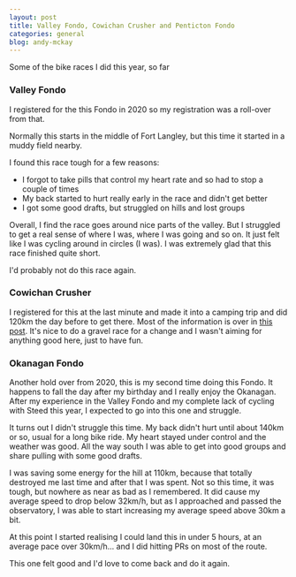 ```yaml
---
layout: post
title: Valley Fondo, Cowichan Crusher and Penticton Fondo
categories: general
blog: andy-mckay
---
```


Some of the bike races I did this year, so far

### Valley Fondo

I registered for the this Fondo in 2020 so my registration was a roll-over from that.

Normally this starts in the middle of Fort Langley, but this time it started in a muddy field nearby.

<div class='strava-embed-placeholder' data-embed-type='activity' data-embed-id='7255284868'></div><script src='https://strava-embeds.com/embed.js'></script>

I found this race tough for a few reasons:
* I forgot to take pills that control my heart rate and so had to stop a couple of times
* My back started to hurt really early in the race and didn't get better
* I got some good drafts, but struggled on hills and lost groups

Overall, I find the race goes around nice parts of the valley. But I struggled to get a real sense of where I was, where I was going and so on. It just felt like I was cycling around in circles (I was). I was extremely glad that this race finished quite short.

I'd probably not do this race again.

### Cowichan Crusher

I registered for this at the last minute and made it into a camping trip and did 120km the day before to get there. Most of the information is over in <a href="https://mckay.pub/2022-06-07-south-vancouver-island/">this post</a>. It's nice to do a gravel race for a change and I wasn't aiming for anything good here, just to have fun.

### Okanagan Fondo

Another hold over from 2020, this is my second time doing this Fondo. It happens to fall the day after my birthday and I really enjoy the Okanagan. After my experience in the Valley Fondo and my complete lack of cycling with Steed this year, I expected to go into this one and struggle.

<div class='strava-embed-placeholder' data-embed-type='activity' data-embed-id='7448317184'></div><script src='https://strava-embeds.com/embed.js'></script>

It turns out I didn't struggle this time. My back didn't hurt until about 140km or so, usual for a long bike ride. My heart stayed under control and the weather was good. All the way south I was able to get into good groups and share pulling with some good drafts.

I was saving some energy for the hill at 110km, because that totally destroyed me last time and after that I was spent. Not so this time, it was tough, but nowhere as near as bad as I remembered. It did cause my average speed to drop below 32km/h, but as I approached and passed the observatory, I was able to start increasing my average speed above 30km a bit.

At this point I started realising I could land this in under 5 hours, at an average pace over 30km/h... and I did hitting PRs on most of the route.

This one felt good and I'd love to come back and do it again.